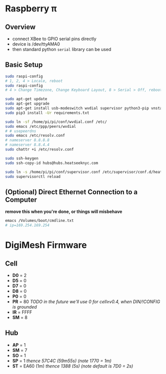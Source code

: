 # Raspberry π

## Overview
- connect XBee to GPIO serial pins directly
- device is /dev/ttyAMA0
- then standard python `serial` library can be used

## Basic Setup
```sh
sudo raspi-config
# 1, 2, 4 > Locale, reboot
sudo raspi-config
# 4 > Change Timezone, Change Keyboard Layout, 8 > Serial > Off, reboot

sudo apt-get update
sudo apt-get upgrade
sudo apt-get install usb-modeswitch wvdial supervisor python3-pip vnstat
sudo pip3 install -Ur requirements.txt

sudo ln -sf /home/pi/pi/conf/wvdial.conf /etc/
sudo emacs /etc/ppp/peers/wvdial
# # usepeerdns
sudo emacs /etc/resolv.conf
# nameserver 8.8.8.8
# nameserver 8.8.4.4
sudo chattr +i /etc/resolv.conf

sudo ssh-keygen
sudo ssh-copy-id hubs@hubs.heatseeknyc.com

sudo ln -s /home/pi/pi/conf/supervisor.conf /etc/supervisor/conf.d/heatseeknyc.conf
sudo supervisorctl reload
```

## (Optional) Direct Ethernet Connection to a Computer
**remove this when you're done, or things will misbehave**
```sh
emacs /Volumes/boot/cmdline.txt
# ip=169.254.169.254
```

# DigiMesh Firmware

## Cell
- **D0** = 2
- **D5** = 0
- **D7** = 0
- **D8** = 0
- **P0** = 0
- **PR** = 80 *TODO in the future we'll use 0 for cell≥v0.4, when DIN/!CONFIG is grounded*
- **IR** = FFFF
- **SM** = 8

## Hub
- **AP** = 1
- **SM** = 7
- **SO** = 1
- **SP** = 1 *thence 57C4C (59m55s)* *(note 1770 = 1m)*
- **ST** = EA60 (1m) *thence 1388 (5s)* *(note default is 7D0 = 2s)*

